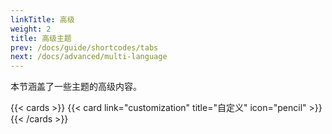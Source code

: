 ```yaml
---
linkTitle: 高级
weight: 2
title: 高级主题
prev: /docs/guide/shortcodes/tabs
next: /docs/advanced/multi-language
---
```


本节涵盖了一些主题的高级内容。

<!--more-->

{{< cards >}}
  {{< card link="customization" title="自定义" icon="pencil" >}}
{{< /cards >}}